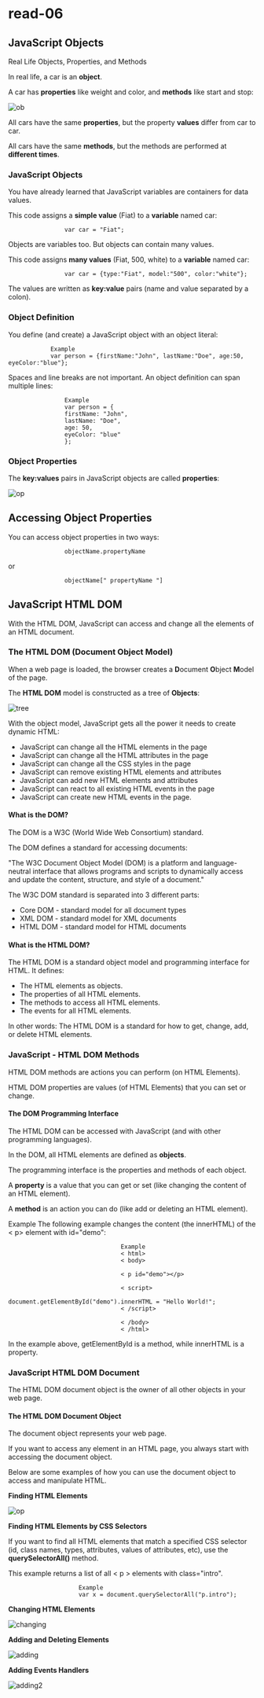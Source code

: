 # read-06

## JavaScript Objects
Real Life Objects, Properties, and Methods 

In real life, a car is an **object**.

A car has **properties** like weight and color, and **methods** like start and stop:

![ob](/r6/ob.PNG)

All cars have the same **properties**, but the property **values** differ from car to car.

All cars have the same **methods**, but the methods are performed at **different times**.

### JavaScript Objects

You have already learned that JavaScript variables are containers for data values.

This code assigns a **simple value** (Fiat) to a **variable** named car:

                    var car = "Fiat";


Objects are variables too. But objects can contain many values.

This code assigns **many values** (Fiat, 500, white) to a **variable** named car:

                    var car = {type:"Fiat", model:"500", color:"white"};

The values are written as **key:value** pairs (name and value separated by a colon).

### Object Definition

You define (and create) a JavaScript object with an object literal:

                Example
                var person = {firstName:"John", lastName:"Doe", age:50, eyeColor:"blue"};

Spaces and line breaks are not important. An object definition can span multiple lines:

                    Example
                    var person = {
                    firstName: "John",
                    lastName: "Doe",
                    age: 50,
                    eyeColor: "blue"
                    };

### Object Properties

The **key:values** pairs in JavaScript objects are called **properties**:

![op](/r6/op.PNG)

## Accessing Object Properties

You can access object properties in two ways:

                    objectName.propertyName
or

                    objectName[" propertyName "]

## JavaScript HTML DOM

With the HTML DOM, JavaScript can access and change all the elements of an HTML document.

### The HTML DOM (Document Object Model)

When a web page is loaded, the browser creates a **D**ocument **O**bject **M**odel of the page.

The **HTML DOM** model is constructed as a tree of **Objects**:

![tree](/r6/tree.PNG)

With the object model, JavaScript gets all the power it needs to create dynamic HTML:

* JavaScript can change all the HTML elements in the page
* JavaScript can change all the HTML attributes in the page
* JavaScript can change all the CSS styles in the page
* JavaScript can remove existing HTML elements and attributes
* JavaScript can add new HTML elements and attributes
* JavaScript can react to all existing HTML events in the page
* JavaScript can create new HTML events in the page.

#### What is the DOM?

The DOM is a W3C (World Wide Web Consortium) standard.

The DOM defines a standard for accessing documents:

"The W3C Document Object Model (DOM) is a platform and language-neutral interface that allows programs and scripts to dynamically access and update the content, structure, and style of a document."

The W3C DOM standard is separated into 3 different parts:

- Core DOM - standard model for all document types
- XML DOM - standard model for XML documents
- HTML DOM - standard model for HTML documents

#### What is the HTML DOM?

The HTML DOM is a standard object model and programming interface for HTML. It defines:

+ The HTML elements as objects.
+ The properties of all HTML elements.
+ The methods to access all HTML elements.
+ The events for all HTML elements.

In other words: The HTML DOM is a standard for how to get, change, add, or delete HTML elements.

### JavaScript - HTML DOM Methods

HTML DOM methods are actions you can perform (on HTML Elements).

HTML DOM properties are values (of HTML Elements) that you can set or change.

#### The DOM Programming Interface

The HTML DOM can be accessed with JavaScript (and with other programming languages).

In the DOM, all HTML elements are defined as **objects**.

The programming interface is the properties and methods of each object.

A **property** is a value that you can get or set (like changing the content of an HTML element).

A **method** is an action you can do (like add or deleting an HTML element).

Example
The following example changes the content (the innerHTML) of the < p> element with id="demo":

                                    Example
                                    < html>
                                    < body>

                                    < p id="demo"></p>

                                    < script>
                                    document.getElementById("demo").innerHTML = "Hello World!";
                                    < /script>

                                    < /body>
                                    < /html>

In the example above, getElementById is a method, while innerHTML is a property.

### JavaScript HTML DOM Document

The HTML DOM document object is the owner of all other objects in your web page.

#### The HTML DOM Document Object

The document object represents your web page.

If you want to access any element in an HTML page, you always start with accessing the document object.

Below are some examples of how you can use the document object to access and manipulate HTML.

**Finding HTML Elements**

![op](/r6/find.PNG)

**Finding HTML Elements by CSS Selectors**

If you want to find all HTML elements that match a specified CSS selector (id, class names, types, attributes, values of attributes, etc), use the **querySelectorAll()** method.

This example returns a list of all < p > elements with class="intro".

                        Example
                        var x = document.querySelectorAll("p.intro");


**Changing HTML Elements**

![changing](/r6/changing.PNG)

**Adding and Deleting Elements**

![adding](/r6/adding.PNG)

**Adding Events Handlers**

![adding2](/r6/adding2.PNG)
